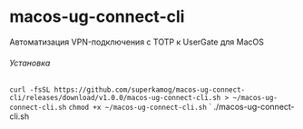# macos-ug-connect-cli
Автоматизация VPN-подключения с TOTP к UserGate для MacOS
###### Установка
`
curl -fsSL https://github.com/superkamog/macos-ug-connect-cli/releases/download/v1.0.0/macos-ug-connect-cli.sh > ~/macos-ug-connect-cli.sh
`
`
chmod +x ~/macos-ug-connect-cli.sh
`
`
./macos-ug-connect-cli.sh
```
